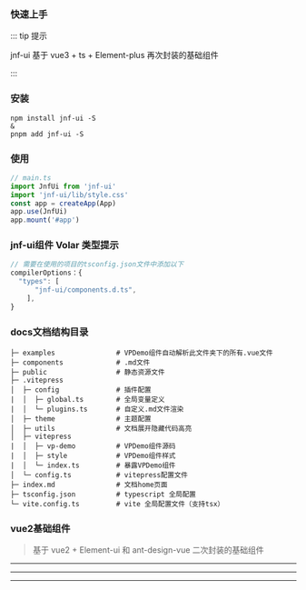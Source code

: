 ### 快速上手

::: tip 提示

jnf-ui 基于 vue3 + ts + Element-plus 再次封装的基础组件

:::

### 安装

```bash:no-line-numbers
npm install jnf-ui -S
&
pnpm add jnf-ui -S
```


### 使用

```js
// main.ts
import JnfUi from 'jnf-ui'
import 'jnf-ui/lib/style.css'
const app = createApp(App)
app.use(JnfUi)
app.mount('#app')
```

### jnf-ui组件 Volar 类型提示

```js
// 需要在使用的项目的tsconfig.json文件中添加以下
compilerOptions：{
  "types": [
      "jnf-ui/components.d.ts",
    ],
}

```
### docs文档结构目录
```
├─ examples               # VPDemo组件自动解析此文件夹下的所有.vue文件
├─ components             # .md文件
├─ public                 # 静态资源文件
├─ .vitepress
│  ├─ config              # 插件配置
|  │  ├─ global.ts        # 全局变量定义
|  │  └─ plugins.ts       # 自定义.md文件渲染
│  ├─ theme               # 主题配置
│  ├─ utils               # 文档展开隐藏代码高亮
│  ├─ vitepress
|  │  ├─ vp-demo          # VPDemo组件源码
|  │  ├─ style            # VPDemo组件样式
|  │  └─ index.ts         # 暴露VPDemo组件
│  └─ config.ts           # vitepress配置文件
├─ index.md               # 文档home页面
├─ tsconfig.json          # typescript 全局配置
└─ vite.config.ts         # vite 全局配置文件（支持tsx）
```
### vue2基础组件
> 基于 vue2 + Element-ui 和 ant-design-vue 二次封装的基础组件
******
<!-- #### [Vue2 基础组件文档地址](https://wocwin.github.io/t-ui/) -->
******
<!-- #### [Vue2 基础组件码云地址](https://gitee.com/wocwin/t-ui) -->
******
<!-- #### [Vue2 基础组件GitHub地址](https://github.com/wocwin/t-ui) -->

